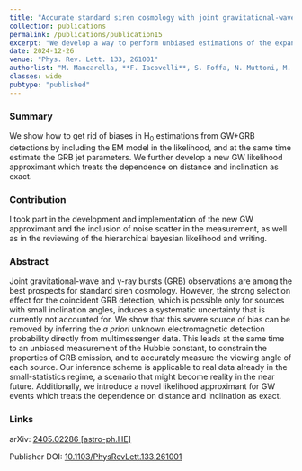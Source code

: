 ```yaml
---
title: "Accurate standard siren cosmology with joint gravitational-wave and &gamma;-ray burst observations"
collection: publications
permalink: /publications/publication15
excerpt: "We develop a way to perform unbiased estimations of the expansion rate of the Universe from gravitational-wave + &gamma;-ray burst detections and a new gravitational-wave likelihood approximant"
date: 2024-12-26
venue: "Phys. Rev. Lett. 133, 261001"
authorlist: "M. Mancarella, **F. Iacovelli**, S. Foffa, N. Muttoni, M. Maggiore"
classes: wide
pubtype: "published"
---
```


<html>
<head>
   <script src="https://code.jquery.com/jquery-3.7.0.js"></script>
</head>
<body>

<div id="inspirecount"></div>
<script>
var recid = '2783222';
var recurl = 'https://inspirehep.net/api/literature/?q=recid%3A'+recid+'&size=10&page=1&fields=citation_count&format=json';

if (recid === "undefined") {
	document.getElementById("inspirecount").innerHTML='';
} else {
	$.getJSON(recurl, function(data){
		if (data.hits.hits[0].metadata.citation_count === 0){
			var html = '';
		} else {
    	var html =`<a href="https://inspirehep.net/literature/${recid}" target="_blank" rel="noopener"><button type="button inspire" class="btn btn-inspire">iNSPIRE </button></a><span class="badge inspcitations">${data.hits.hits[0].metadata.citation_count} citations</span>`  
    	}  
    	document.getElementById("inspirecount").innerHTML= html
  });
}
</script>
</body>
</html>

### Summary
We show how to get rid of biases in H<sub>0</sub> estimations from GW+GRB detections by including the EM model in the likelihood, and at the same time estimate the GRB jet parameters. We further develop a new GW likelihood approximant which treats the dependence on distance and inclination as exact.

### Contribution
I took part in the development and implementation of the new GW approximant and the inclusion of noise scatter in the measurement, as well as in the reviewing of the hierarchical bayesian likelihood and writing. 

### Abstract
Joint gravitational-wave and &gamma;-ray bursts (GRB) observations are among the best prospects for standard siren cosmology. However, the strong selection effect for the coincident GRB detection, which is possible only for sources with small inclination angles, induces a systematic uncertainty that is currently not accounted for. We show that this severe source of bias can be removed by inferring the *a priori* unknown electromagnetic detection probability directly from multimessenger data. This leads at the same time to an unbiased measurement of the Hubble constant, to constrain the properties of GRB emission, and to accurately measure the viewing angle of each source. Our inference scheme is applicable to real data already in the small-statistics regime, a scenario that might become reality in the near future. Additionally, we introduce a novel likelihood approximant for GW events which treats the dependence on distance and inclination as exact.

### Links

<i class="ai ai-arxiv ai-fw"></i> arXiv: <a href="https://arxiv.org/abs/2405.02286" target="_blank" rel="noopener">2405.02286 [astro-ph.HE]</a>

<i class="ai ai-doi ai-fw"></i> Publisher DOI: <a href="https://doi.org/10.1103/PhysRevLett.133.261001" target="_blank" rel="noopener">10.1103/PhysRevLett.133.261001</a>